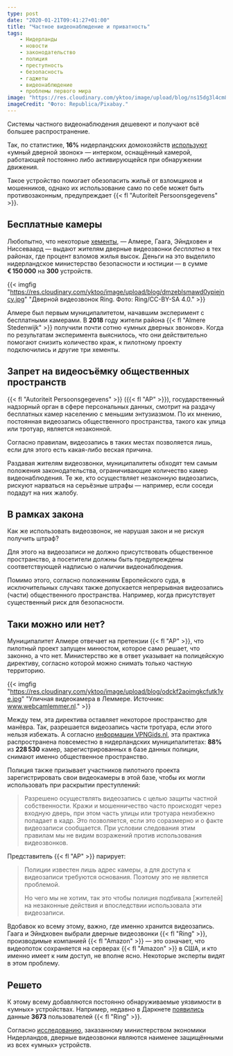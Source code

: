 ```yaml
---
type: post
date: "2020-01-21T09:41:27+01:00"
title: "Частное видеонаблюдение и приватность"
tags:
    - Нидерланды
    - новости
    - законодательство
    - полиция
    - преступность
    - безопасность
    - гаджеты
    - видеонаблюдение
    - проблемы первого мира
image: "https://res.cloudinary.com/yktoo/image/upload/blog/ns15dg3l4cm8kjbzfyix.jpg"
imageCredit: "Фото: Republica/Pixabay."
---
```


Системы частного видеонаблюдения дешевеют и получают всё большее распространение.

Так, по статистике, **16%** нидерландских домохозяйств [используют](https://nos.nl/nieuwsuur/artikel/2318362-slimme-deurbel-rukt-op-in-strijd-tegen-inbraken-maar-hoe-zit-het-met-privacy.html) «умный дверной звонок» — интерком, оснащённый камерой, работающей постоянно либо активирующейся при обнаружении движения.

Такое устройство помогает обезопасить жильё от взломщиков и мошенников, однако их использование само по себе может быть противозаконным, предупреждает {{< fl "Autoriteit Persoonsgegevens" >}}.

<!--more-->

## Бесплатные камеры

Любопытно, что некоторые [хементы](/glossary/gemeente), — Алмере, Гаага, Эйндховен и Ниссеваард — выдают жителям дверные видеозвонки *бесплатно* в тех районах, где процент взломов жилья высок. Деньги на это выделило нидерландское министерство безопасности и юстиции — в сумме **€ 150 000** на **300** устройств.

{{< imgfig "https://res.cloudinary.com/yktoo/image/upload/blog/dmzeblsmawd0ypiejncy.jpg" "Дверной видеозвонок Ring. Фото: Ring/CC-BY-SA 4.0." >}}

Алмере был первым муниципалитетом, начавшим эксперимент с бесплатными камерами. В **2018** году жители района {{< fl "Almere Stedenwijk" >}} получили почти сотню «умных дверных звонков». Когда по результатам эксперимента выяснилось, что они действительно помогают снизить количество краж, к пилотному проекту подключились и другие три хементы.

## Запрет на видеосъёмку общественных пространств

{{< fl "Autoriteit Persoonsgegevens" >}} ({{< fl "AP" >}}), государственный надзорный орган в сфере персональных данных, смотрит на раздачу бесплатных камер населению с меньшим энтузиазмом. По их мнению, постоянная видеозапись общественного пространства, такого как улица или тротуар, является незаконной.

Согласно правилам, видеозапись в таких местах позволяется лишь, если для этого есть какая-либо веская причина.

Раздавая жителям видеозвонки, муниципалитеты обходят тем самым положения законодательства, ограничивающие количество камер видеонаблюдения. Те же, кто осуществляет незаконную видеозапись, рискуют нарваться на серьёзные штрафы — например, если соседи подадут на них жалобу.

## В рамках закона

Как же использовать видеозвонок, не нарушая закон и не рискуя получить штраф?

Для этого на видеозаписи не должно присутствовать общественное пространство, а посетители должны быть предупреждены соответствующей надписью о наличии видеонаблюдения.

Помимо этого, согласно положениям Европейского суда, в исключительных случаях также допускается непрерывная видеозапись (части) общественного пространства. Например, когда присутствует существенный риск для безопасности.

## Таки можно или нет?

Муниципалитет Алмере отвечает на претензии {{< fl "AP" >}}, что пилотный проект запущен минюстом, которое само решает, что законно, а что нет. Министерство же в ответ указывает на полицейскую директиву, согласно которой можно снимать только частную территорию.

{{< imgfig "https://res.cloudinary.com/yktoo/image/upload/blog/odckf2aoimgkcfutk1ye.jpg" "Уличная видеокамера в Леммере. Источник: www.webcamlemmer.nl." >}}

Между тем, эта директива оставляет некоторое пространство для манёвра. Так, разрешается видеозапись части тротуара, если этого нельзя избежать. А согласно [информации VPNGids.nl](https://www.vpngids.nl/nieuws/228530-geregistreerde-beveiligingscameras-in-nederlands-straatbeeld/), эта практика распространена повсеместно в нидерландских муниципалитетах: **88%** из **228 530** камер, зарегистрированных в базе данных полиции, снимают именно общественное пространство.

Полиция также призывает участников пилотного проекта зарегистрировать свои видеокамеры в этой базе, чтобы их могли использовать при раскрытии преступлений:

> Разрешено осуществлять видеозапись с целью защиты частной собственности. Кражи и мошенничество часто происходят через входную дверь, при этом часть улицы или тротуара неизбежно попадает в кадр. Это позволяется, если это соразмерно и о факте видеозаписи сообщается. При условии следования этим правилам мы не видим возражений против использования видеозвонков.

Представитель {{< fl "AP" >}} парирует:

> Полиции известен лишь адрес камеры, а для доступа к видеозаписи требуются основания. Поэтому это не является проблемой.
>
> Но чего мы не хотим, так это чтобы полиция подбивала [жителей] на незаконные действия и впоследствии использовала эти видеозаписи.

Вдобавок ко всему этому, важно, где именно хранится видеозапись. Гаага и Эйндховен выбрали дверные видеозвонки {{< fl "Ring" >}}, производимые компанией {{< fl "Amazon" >}} — это означает, что видеопоток сохраняется на серверах {{< fl "Amazon" >}} в США, и кто именно имеет к ним доступ, не вполне ясно. Некоторые эксперты видят в этом проблему.

## Решето

К этому всему добавляются постоянно обнаруживаемые уязвимости в «умных» устройствах. Например, недавно в Даркнете [появились](https://www.buzzfeednews.com/article/carolinehaskins1/data-leak-exposes-personal-data-over-3000-ring-camera-users) данные **3673** пользователей {{< fl "Ring" >}}.

Согласно [исследованию](https://www.rijksoverheid.nl/documenten/rapporten/2019/06/06/slimme-apparaten-bezig-en-beveiliging), заказанному министерством экономики Нидерландов, дверные видеозвонки являются наименее защищёнными из всех «умных» устройств.

